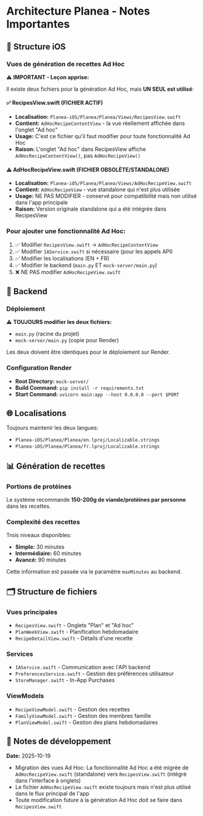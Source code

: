 # Architecture Planea - Notes Importantes

## 📱 Structure iOS

### Vues de génération de recettes Ad Hoc

⚠️ **IMPORTANT - Leçon apprise:**

Il existe deux fichiers pour la génération Ad Hoc, mais **UN SEUL est utilisé**:

#### ✅ RecipesView.swift (FICHIER ACTIF)
- **Localisation:** `Planea-iOS/Planea/Planea/Views/RecipesView.swift`
- **Contient:** `AdHocRecipeContentView` - la vue réellement affichée dans l'onglet "Ad hoc"
- **Usage:** C'est ce fichier qu'il faut modifier pour toute fonctionnalité Ad Hoc
- **Raison:** L'onglet "Ad hoc" dans RecipesView affiche `AdHocRecipeContentView()`, pas `AdHocRecipeView()`

#### ⚠️ AdHocRecipeView.swift (FICHIER OBSOLÈTE/STANDALONE)
- **Localisation:** `Planea-iOS/Planea/Planea/Views/AdHocRecipeView.swift`
- **Contient:** `AdHocRecipeView` - vue standalone qui n'est plus utilisée
- **Usage:** NE PAS MODIFIER - conservé pour compatibilité mais non utilisé dans l'app principale
- **Raison:** Version originale standalone qui a été intégrée dans RecipesView

### Pour ajouter une fonctionnalité Ad Hoc:

1. ✅ Modifier `RecipesView.swift` → `AdHocRecipeContentView`
2. ✅ Modifier `IAService.swift` si nécessaire (pour les appels API)
3. ✅ Modifier les localisations (EN + FR)
4. ✅ Modifier le backend (`main.py` ET `mock-server/main.py`)
5. ❌ NE PAS modifier `AdHocRecipeView.swift`

## 🔧 Backend

### Déploiement

⚠️ **TOUJOURS modifier les deux fichiers:**
- `main.py` (racine du projet)
- `mock-server/main.py` (copie pour Render)

Les deux doivent être identiques pour le déploiement sur Render.

### Configuration Render

- **Root Directory:** `mock-server/`
- **Build Command:** `pip install -r requirements.txt`
- **Start Command:** `uvicorn main:app --host 0.0.0.0 --port $PORT`

## 🌐 Localisations

Toujours maintenir les deux langues:
- `Planea-iOS/Planea/Planea/en.lproj/Localizable.strings`
- `Planea-iOS/Planea/Planea/fr.lproj/Localizable.strings`

## 📊 Génération de recettes

### Portions de protéines

Le système recommande **150-200g de viande/protéines par personne** dans les recettes.

### Complexité des recettes

Trois niveaux disponibles:
- **Simple:** 30 minutes
- **Intermédiaire:** 60 minutes  
- **Avancé:** 90 minutes

Cette information est passée via le paramètre `maxMinutes` au backend.

## 🗂️ Structure de fichiers

### Vues principales
- `RecipesView.swift` - Onglets "Plan" et "Ad hoc"
- `PlanWeekView.swift` - Planification hebdomadaire
- `RecipeDetailView.swift` - Détails d'une recette

### Services
- `IAService.swift` - Communication avec l'API backend
- `PreferencesService.swift` - Gestion des préférences utilisateur
- `StoreManager.swift` - In-App Purchases

### ViewModels
- `RecipeViewModel.swift` - Gestion des recettes
- `FamilyViewModel.swift` - Gestion des membres famille
- `PlanViewModel.swift` - Gestion des plans hebdomadaires

## 📝 Notes de développement

**Date:** 2025-10-19

- Migration des vues Ad Hoc: La fonctionnalité Ad Hoc a été migrée de `AdHocRecipeView.swift` (standalone) vers `RecipesView.swift` (intégré dans l'interface à onglets)
- Le fichier `AdHocRecipeView.swift` existe toujours mais n'est plus utilisé dans le flux principal de l'app
- Toute modification future à la génération Ad Hoc doit se faire dans `RecipesView.swift`
